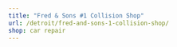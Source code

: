 ```yaml
---
title: "Fred & Sons #1 Collision Shop"
url: /detroit/fred-and-sons-1-collision-shop/
shop: car repair
---
```

